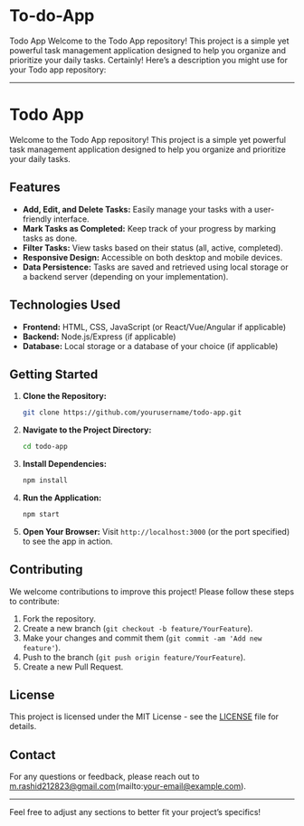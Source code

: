 # To-do-App
Todo App Welcome to the Todo App repository! This project is a simple yet powerful task management application designed to help you organize and prioritize your daily tasks.
Certainly! Here’s a description you might use for your Todo app repository:

---

# Todo App

Welcome to the Todo App repository! This project is a simple yet powerful task management application designed to help you organize and prioritize your daily tasks.

## Features

- **Add, Edit, and Delete Tasks:** Easily manage your tasks with a user-friendly interface.
- **Mark Tasks as Completed:** Keep track of your progress by marking tasks as done.
- **Filter Tasks:** View tasks based on their status (all, active, completed).
- **Responsive Design:** Accessible on both desktop and mobile devices.
- **Data Persistence:** Tasks are saved and retrieved using local storage or a backend server (depending on your implementation).

## Technologies Used

- **Frontend:** HTML, CSS, JavaScript (or React/Vue/Angular if applicable)
- **Backend:** Node.js/Express (if applicable)
- **Database:** Local storage or a database of your choice (if applicable)

## Getting Started

1. **Clone the Repository:**
   ```bash
   git clone https://github.com/yourusername/todo-app.git
   ```

2. **Navigate to the Project Directory:**
   ```bash
   cd todo-app
   ```

3. **Install Dependencies:**
   ```bash
   npm install
   ```

4. **Run the Application:**
   ```bash
   npm start
   ```

5. **Open Your Browser:** Visit `http://localhost:3000` (or the port specified) to see the app in action.

## Contributing

We welcome contributions to improve this project! Please follow these steps to contribute:

1. Fork the repository.
2. Create a new branch (`git checkout -b feature/YourFeature`).
3. Make your changes and commit them (`git commit -am 'Add new feature'`).
4. Push to the branch (`git push origin feature/YourFeature`).
5. Create a new Pull Request.

## License

This project is licensed under the MIT License - see the [LICENSE](LICENSE) file for details.

## Contact

For any questions or feedback, please reach out to m.rashid212823@gmail.com(mailto:your-email@example.com).

---

Feel free to adjust any sections to better fit your project’s specifics!
